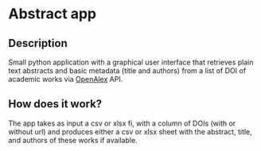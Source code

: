 # Abstract app

## Description
Small python application with a graphical user interface that retrieves plain text abstracts and basic metadata (title and authors) from a list of DOI of academic works via [OpenAlex](https://openalex.org) API. 
## How does it work?
The app takes as input a csv or xlsx fi, with a column of DOIs (with or without url) and produces either a csv or xlsx sheet with the abstract, title, and authors of these works if available.
